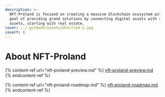 ```yaml
---
description: >-
  NFT-Proland is focused on creating a massive blockchain ecosystem with the
  goal of providing grand solutions by connecting digital assets with real
  assets, starting with real estate.
cover: ../.gitbook/assets/Untitled-1.jpg
coverY: 0
---
```


# About NFT-Proland

{% content-ref url="nft-proland-preview.md" %}
[nft-proland-preview.md](nft-proland-preview.md)
{% endcontent-ref %}

{% content-ref url="nft-proland-roadmap.md" %}
[nft-proland-roadmap.md](nft-proland-roadmap.md)
{% endcontent-ref %}
